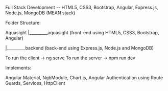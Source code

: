 
Full Stack Development --
HTML5, CSS3, Bootstrap, Angular, Express.js, Node.js, MongoDB (MEAN stack)

Folder Structure:

Aquasight
  |_________aquasight (front-end using HTML5, CSS3, Bootstrap, Angular)
  
  |_________backend (back-end using Express.js, Node.js and MongoDB)
  
  To run the client -> ng serve
  To run the server -> npm run dev
  
  Implements: 
  
  Angular Material, NgbModule, Chart.js, Angular Authentication using Route Guards, Services, HttpClient
